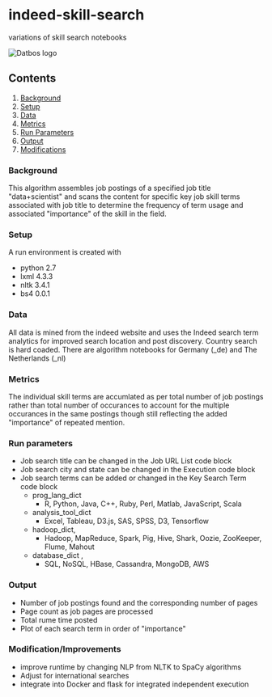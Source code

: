 # indeed-skill-search
variations of skill search notebooks

![Datbos logo](logo.png)
  

## Contents

1. [Background](#Background)
1. [Setup](#Setup)
1. [Data](#Data)
1. [Metrics](#Metrics)
1. [Run Parameters](#Run)
1. [Output](#Output)
1. [Modifications](#Modification/Improvements)


### Background
This algorithm assembles job postings of a specified job title "data+scientist" and scans the content for specific key job skill terms associated with job title to determine the frequency of term usage and associated "importance" of the skill in the field. 

### Setup
A run environment is created with 
- python   2.7
- lxml     4.3.3
- nltk     3.4.1
- bs4      0.0.1

### Data
All data is mined from the indeed website and uses the Indeed search term analytics for improved search location and post discovery. Country search is hard coaded. There are algorithm notebooks for Germany (_de) and The Netherlands (_nl)

### Metrics
The individual skill terms are accumlated as per total number of job postings rather than total number of occurances to account for the multiple occurances in the same postings though still reflecting the added "importance" of repeated mention.

### Run parameters
- Job search title can be changed in the Job URL List code block
- Job search city and state can be changed in the Execution code block
- Job search terms can be added or changed in the Key Search Term code block
  * prog_lang_dict
    * R, Python, Java, C++, Ruby, Perl, Matlab, JavaScript, Scala
  * analysis_tool_dict    
    * Excel, Tableau, D3.js, SAS, SPSS, D3, Tensorflow
  * hadoop_dict,
    * Hadoop, MapReduce, Spark, Pig, Hive, Shark, Oozie, ZooKeeper, Flume, Mahout
  * database_dict ,
    * SQL, NoSQL, HBase, Cassandra, MongoDB, AWS

### Output 
- Number of job postings found and the corresponding number of pages
- Page count as job pages are processed
- Total rume time posted
- Plot of each search term in order of "importance"

### Modification/Improvements
- improve runtime by changing NLP from NLTK to SpaCy algorithms
- Adjust for international searches
- integrate into Docker and flask for integrated independent execution
